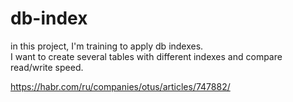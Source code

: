 # db-index
in this project, I'm training to apply db indexes.  
I want to create several tables with different indexes and compare read/write speed.  

https://habr.com/ru/companies/otus/articles/747882/